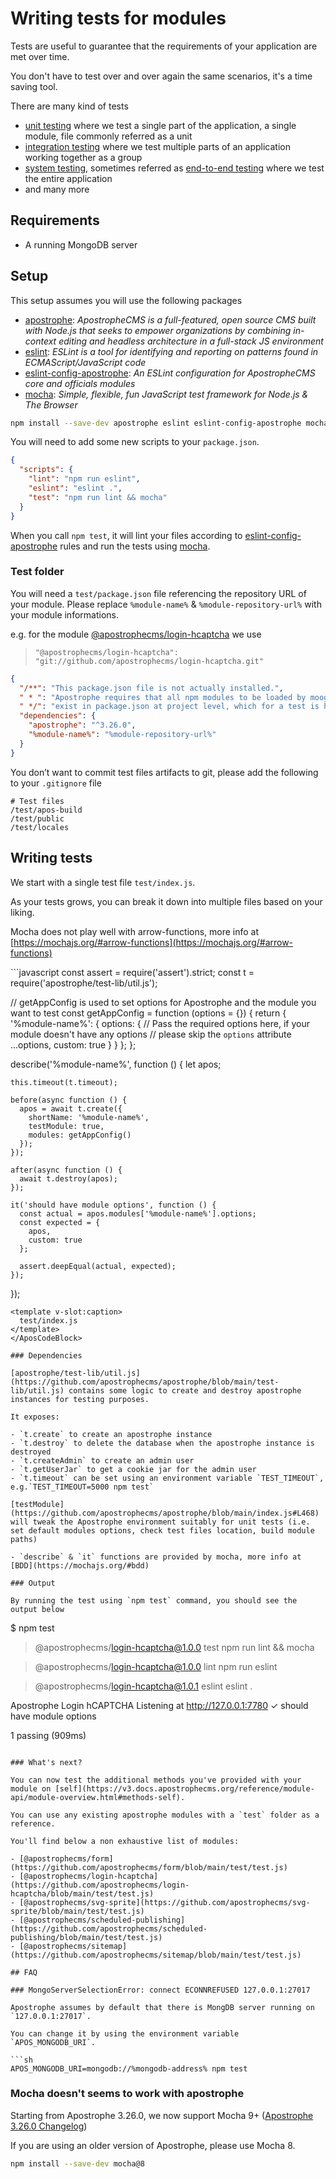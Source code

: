# Writing tests for modules

Tests are useful to guarantee that the requirements of your application are met over time.

You don't have to test over and over again the same scenarios, it's a time saving tool.

There are many kind of tests

- [unit testing](https://en.wikipedia.org/wiki/Unit_testing) where we test a single part of the application, a single
    module, file commonly referred as a unit
- [integration testing](https://en.wikipedia.org/wiki/Integration_testing) where we test multiple parts of an
    application working together as a group
- [system testing](https://en.wikipedia.org/wiki/System_testing), sometimes referred as [end-to-end testing](https://www.indeed.com/career-advice/career-development/end-to-end-testing) where we test the entire application
- and many more

## Requirements

- A running MongoDB server

## Setup

This setup assumes you will use the following packages

- [apostrophe](https://www.npmjs.com/package/apostrophe): *ApostropheCMS is a full-featured, open source CMS built with Node.js that seeks to empower organizations by combining in-context editing and headless architecture in a full-stack JS environment*
- [eslint](https://www.npmjs.com/package/eslint): *ESLint is a tool for identifying and reporting on patterns found in ECMAScript/JavaScript code*
- [eslint-config-apostrophe](https://www.npmjs.com/package/eslint-config-apostrophe): *An ESLint configuration for ApostropheCMS core and officials modules*
- [mocha](https://www.npmjs.com/package/mocha): *Simple, flexible, fun JavaScript test framework for Node.js & The Browser*
```sh
npm install --save-dev apostrophe eslint eslint-config-apostrophe mocha
```

You will need to add some new scripts to your `package.json`.

```json
{
  "scripts": {
    "lint": "npm run eslint",
    "eslint": "eslint .",
    "test": "npm run lint && mocha"
  }
}
```

When you call `npm test`, it will lint your files according to [eslint-config-apostrophe](https://www.npmjs.com/package/eslint-config-apostrophe) rules and run the tests using [mocha](https://www.npmjs.com/package/mocha).

### Test folder

You will need a `test/package.json` file referencing the repository URL of your module. Please replace `%module-name%` & `%module-repository-url%` with your module informations.

e.g. for the module [@apostrophecms/login-hcaptcha](https://github.com/apostrophecms/login-hcaptcha) we use 

> `"@apostrophecms/login-hcaptcha": "git://github.com/apostrophecms/login-hcaptcha.git"`
> 

```json
{
  "/**": "This package.json file is not actually installed.",
  " * ": "Apostrophe requires that all npm modules to be loaded by moog",
  " */": "exist in package.json at project level, which for a test is here",
  "dependencies": {
    "apostrophe": "^3.26.0",
    "%module-name%": "%module-repository-url%"
  }
}
```

You don’t want to commit test files artifacts to git, please add the following to your `.gitignore` file

```gitignore
# Test files
/test/apos-build
/test/public
/test/locales
```

## Writing tests

We start with a single test file `test/index.js`.

As your tests grows, you can break it down into multiple files based on your liking.

Mocha does not play well with arrow-functions, more info at [https://mochajs.org/#arrow-functions](https://mochajs.org/#arrow-functions)

<AposCodeBlock>
  ```javascript
  const assert = require('assert').strict;
  const t = require('apostrophe/test-lib/util.js');

  // getAppConfig is used to set options for Apostrophe and the module you want to test
  const getAppConfig = function (options = {}) {
    return {
      '%module-name%': {
        options: {
          // Pass the required options here, if your module doesn't have any options
          // please skip the `options` attribute
          ...options,
          custom: true
        }
      }
    };
  };

  describe('%module-name%', function () {
    let apos;

    this.timeout(t.timeout);

    before(async function () {
      apos = await t.create({
        shortName: '%module-name%',
        testModule: true,
        modules: getAppConfig()
      });
    });

    after(async function () {
      await t.destroy(apos);
    });

    it('should have module options', function () {
      const actual = apos.modules['%module-name%'].options;
      const expected = {
        apos,
        custom: true
      };

      assert.deepEqual(actual, expected);
    });
  });
  ```
  <template v-slot:caption>
    test/index.js
  </template>
</AposCodeBlock>

### Dependencies

[apostrophe/test-lib/util.js](https://github.com/apostrophecms/apostrophe/blob/main/test-lib/util.js) contains some logic to create and destroy apostrophe instances for testing purposes.

It exposes:

- `t.create` to create an apostrophe instance
- `t.destroy` to delete the database when the apostrophe instance is destroyed
- `t.createAdmin` to create an admin user
- `t.getUserJar` to get a cookie jar for the admin user
- `t.timeout` can be set using an environment variable `TEST_TIMEOUT`, e.g.`TEST_TIMEOUT=5000 npm test`

[testModule](https://github.com/apostrophecms/apostrophe/blob/main/index.js#L468) will tweak the Apostrophe environment suitably for unit tests (i.e. set default modules options, check test files location, build module paths)

- `describe` & `it` functions are provided by mocha, more info at [BDD](https://mochajs.org/#bdd)

### Output

By running the test using `npm test` command, you should see the output below

```
$ npm test

> @apostrophecms/login-hcaptcha@1.0.0 test
> npm run lint && mocha


> @apostrophecms/login-hcaptcha@1.0.0 lint
> npm run eslint


> @apostrophecms/login-hcaptcha@1.0.1 eslint
> eslint .



  Apostrophe Login hCAPTCHA
Listening at http://127.0.0.1:7780
    ✓ should have module options


  1 passing (909ms)
```

### What's next?

You can now test the additional methods you've provided with your module on [self](https://v3.docs.apostrophecms.org/reference/module-api/module-overview.html#methods-self).

You can use any existing apostrophe modules with a `test` folder as a reference.

You'll find below a non exhaustive list of modules:

- [@apostrophecms/form](https://github.com/apostrophecms/form/blob/main/test/test.js)
- [@apostrophecms/login-hcaptcha](https://github.com/apostrophecms/login-hcaptcha/blob/main/test/test.js)
- [@apostrophecms/svg-sprite](https://github.com/apostrophecms/svg-sprite/blob/main/test/test.js)
- [@apostrophecms/scheduled-publishing](https://github.com/apostrophecms/scheduled-publishing/blob/main/test/test.js)
- [@apostrophecms/sitemap](https://github.com/apostrophecms/sitemap/blob/main/test/test.js)

## FAQ

### MongoServerSelectionError: connect ECONNREFUSED 127.0.0.1:27017

Apostrophe assumes by default that there is MongDB server running on `127.0.0.1:27017`.

You can change it by using the environment variable `APOS_MONGODB_URI`. 

```sh
APOS_MONGODB_URI=mongodb://%mongodb-address% npm test
```

### Mocha doesn't seems to work with apostrophe

Starting from Apostrophe 3.26.0, we now support Mocha 9+
([Apostrophe 3.26.0 Changelog](https://github.com/apostrophecms/apostrophe/blob/main/CHANGELOG.md#3260-2022-08-03))

If you are using an older version of Apostrophe, please use Mocha 8.

```sh
npm install --save-dev mocha@8
```
